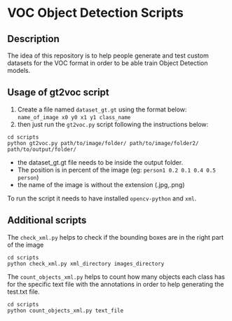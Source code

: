 # VOC Object Detection Scripts

## Description

The idea of this repository is to help people generate and test custom datasets for the VOC format in order to be able train Object Detection models.

## Usage of gt2voc script
1. Create a file named `dataset_gt.gt` using the format below:
    `name_of_image x0 y0 x1 y1 class_name`
2. then just run the `gt2voc.py` script following the instructions below:

```
cd scripts
python gt2voc.py path/to/image/folder/ path/to/image/folder2/ path/to/output/folder/
```
* the dataset_gt.gt file needs to be inside the output folder.
* The position is in percent of the image (eg: `person1 0.2 0.1 0.4 0.5 person`)
* the name of the image is without the extension (.jpg,.png)

To run the script it needs to have installed `opencv-python` and `xml`.

## Additional scripts

The `check_xml.py` helps to check if the bounding boxes are in the right part of the image
```
cd scripts
python check_xml.py xml_directory images_directory
```

The `count_objects_xml.py` helps to count how many objects each class has for the specific text file with the annotations in order to help generating the test.txt file.
```
cd scripts
python count_objects_xml.py text_file
```
